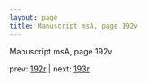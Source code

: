 ```yaml
---
layout: page
title: Manuscript msA, page 192v
---
```


Manuscript msA, page 192v

prev:  [192r](../192r) | next:  [193r](../193r)